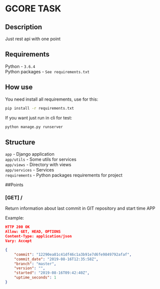 # GCORE TASK

## Description

Just rest api with one point

## Requirements

Python - `3.6.4`  
Python packages - `See requirements.txt`

## How use

You need install all requirements, use for this:  
```bash
pip install -r requirements.txt
```

If you want just run in cli for test:    

```bash
python manage.py runserver
```

## Structure

`app` - Django application  
`app/utils` - Some utils for services  
`app/views` - Directory with views  
`app/services` - Services  
`requirements` - Python packages requirements for project   

##Points

### [GET] /

Return information about last commit in GIT repository and start time APP

Example:

```json
HTTP 200 OK
Allow: GET, HEAD, OPTIONS
Content-Type: application/json
Vary: Accept

{
    "commit": "12290ea81c41df46c1a3b91e7d6fe9849792afaf",
    "commit_date": "2019-08-16T12:35:58Z",
    "branch": "master",
    "version": "",
    "started": "2019-08-16T09:42:40Z",
    "uptime_seconds": 1
}
```
